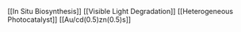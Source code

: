 [[In Situ Biosynthesis]]
[[Visible Light Degradation]]
[[Heterogeneous Photocatalyst]]
[[Au/cd(0.5)zn(0.5)s]]
